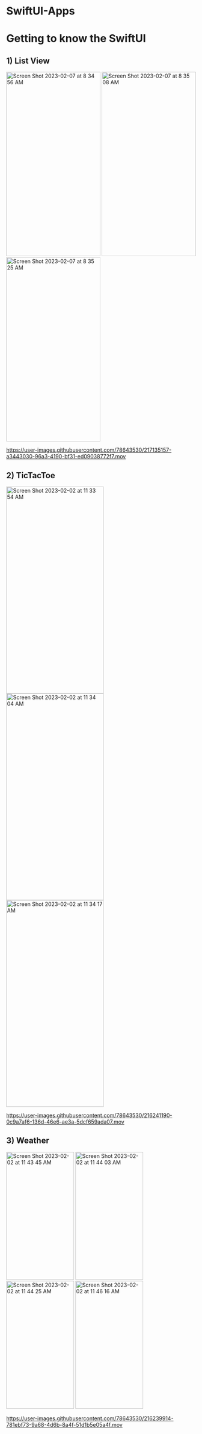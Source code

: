 # SwiftUI-Apps

# Getting to know the SwiftUI
## 1) List View 

<img width="250" height="490" alt="Screen Shot 2023-02-07 at 8 34 56 AM" src="https://user-images.githubusercontent.com/78643530/217134151-a8d977e6-45f7-4d53-88af-808014191f68.png"> <img width="250" height="490" alt="Screen Shot 2023-02-07 at 8 35 08 AM" src="https://user-images.githubusercontent.com/78643530/217134158-29f70704-443b-4325-a460-b476349fd899.png"> <img width="250" height="490" alt="Screen Shot 2023-02-07 at 8 35 25 AM" src="https://user-images.githubusercontent.com/78643530/217134166-5c188801-c9a2-4de4-83ec-b225fb899923.png">

https://user-images.githubusercontent.com/78643530/217135157-a3443030-96a3-4190-bf31-ed09038772f7.mov

## 2) TicTacToe

<img width="259" height="550" alt="Screen Shot 2023-02-02 at 11 33 54 AM" src="https://user-images.githubusercontent.com/78643530/216240731-6fe1aa7d-009e-4b6b-a4f1-58582a7c0948.png"> <img width="259" height="550" alt="Screen Shot 2023-02-02 at 11 34 04 AM" src="https://user-images.githubusercontent.com/78643530/216240751-fd06040c-4383-441f-9424-dfacd459044a.png"> 
<img width="259" height="550" alt="Screen Shot 2023-02-02 at 11 34 17 AM" src="https://user-images.githubusercontent.com/78643530/216240758-663462ce-2007-436c-a7d1-8942821ba259.png">

https://user-images.githubusercontent.com/78643530/216241190-0c9a7af6-136d-46e6-ae3a-5dcf659ada07.mov

## 3) Weather

<img width="180" height="340" alt="Screen Shot 2023-02-02 at 11 43 45 AM" src="https://user-images.githubusercontent.com/78643530/216241881-90decad9-721c-43b3-a034-ff6e17b7bcef.png"> <img width="180" height="340" alt="Screen Shot 2023-02-02 at 11 44 03 AM" src="https://user-images.githubusercontent.com/78643530/216241895-fadc2088-6865-40ee-8376-ff7fc9765cab.png"><img width="180" height="340" alt="Screen Shot 2023-02-02 at 11 44 25 AM" src="https://user-images.githubusercontent.com/78643530/216241906-581b2ba4-6552-4ca9-a372-ff3bbe858811.png"> <img width="180" height="340" alt="Screen Shot 2023-02-02 at 11 46 16 AM" src="https://user-images.githubusercontent.com/78643530/216242233-e7bb48ac-083a-45ac-ba52-155ef79a885d.png">

https://user-images.githubusercontent.com/78643530/216239914-781ebf73-9a68-4d6b-8a4f-51d1b5e05a4f.mov

